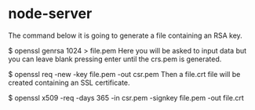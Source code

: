 # node-server

The command below it is going to generate a file containing an RSA key.

$ openssl genrsa 1024 > file.pem
Here you will be asked to input data but you can leave blank pressing enter until the crs.pem is generated.

$ openssl req -new -key file.pem -out csr.pem
Then a file.crt file will be created containing an SSL certificate.

$ openssl x509 -req -days 365 -in csr.pem -signkey file.pem -out file.crt